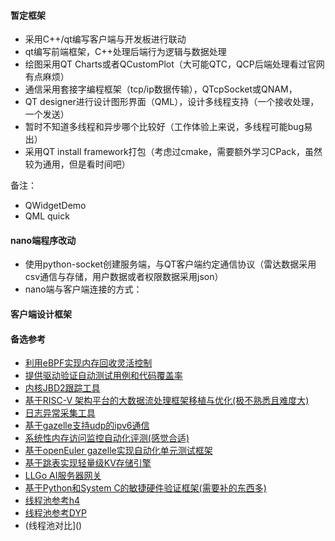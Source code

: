 #### 暂定框架
- 采用C++/qt编写客户端与开发板进行联动
- qt编写前端框架，C++处理后端行为逻辑与数据处理
- 绘图采用QT Charts或者QCustomPlot（大可能QTC，QCP后端处理看过官网有点麻烦）
- 通信采用套接字编程框架（tcp/ip数据传输），QTcpSocket或QNAM，
- QT designer进行设计图形界面（QML），设计多线程支持（一个接收处理，一个发送）
- 暂时不知道多线程和异步哪个比较好（工作体验上来说，多线程可能bug易出）
- 采用QT install framework打包（考虑过cmake，需要额外学习CPack，虽然较为通用，但是看时间吧）

备注：
- QWidgetDemo
- QML quick
#### nano端程序改动
- 使用python-socket创建服务端，与QT客户端约定通信协议（雷达数据采用csv通信与存储，用户数据或者权限数据采用json）
- nano端与客户端连接的方式：

#### 客户端设计框架



#### 备选参考
- [利用eBPF实现内存回收灵活控制](https://summer-ospp.ac.cn/2023/org/prodetail/23b970587?lang=zh&list=pro)
- [提供驱动验证自动测试用例和代码覆盖率](https://summer-ospp.ac.cn/2023/org/prodetail/238bc0127?lang=zh&list=pro)
- [内核JBD2跟踪工具](https://summer-ospp.ac.cn/2023/org/prodetail/234db0044?lang=zh&list=pro)
- [基于RISC-V 架构平台的大数据流处理框架移植与优化(极不熟悉且难度大)](https://summer-ospp.ac.cn/org/prodetail/24a190351?lang=zh&list=pro)
- [日志异常采集工具](https://summer-ospp.ac.cn/previewPdf/220)
- [基于gazelle支持udp的ipv6通信](https://summer-ospp.ac.cn/previewPdf/493)
- [系统性内存访问监控自动化评测(感觉合适)](https://summer-ospp.ac.cn/previewPdf/187)
- [基于openEuler gazelle实现自动化单元测试框架](https://summer-ospp.ac.cn/previewPdf/482)
- [基于跳表实现轻量级KV存储引擎](https://blog.csdn.net/rayso9898/article/details/125166735)
- [LLGo AI服务器网关](https://edu.chancefoundation.org.cn/project-detail?id=28)
- [基于Python和System C的敏捷硬件验证框架(需要补的东西多)](https://edu.chancefoundation.org.cn/project-detail?id=149)
- [线程池参考h4](https://summer-ospp.ac.cn/2023/org/prodetail/23c6b0322?lang=zh&list=pro)
- [线程池参考DYP](https://dynamictp.cn/)
- (线程池对比]()


